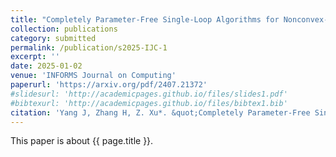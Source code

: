 ```yaml
---
title: "Completely Parameter-Free Single-Loop Algorithms for Nonconvex-Concave Minimax Problems"
collection: publications
category: submitted
permalink: /publication/s2025-IJC-1
excerpt: ''
date: 2025-01-02
venue: 'INFORMS Journal on Computing'
paperurl: 'https://arxiv.org/pdf/2407.21372'
#slidesurl: 'http://academicpages.github.io/files/slides1.pdf'
#bibtexurl: 'http://academicpages.github.io/files/bibtex1.bib'
citation: 'Yang J, Zhang H, Z. Xu*. &quot;Completely Parameter-Free Single-Loop Algorithms for Nonconvex-Concave Minimax Problems.&quot; <i>INFORMS Journal on Computing</i>. submitted. 2025. arXiv:2407.21372'
---
```

This paper is about {{ page.title }}.
